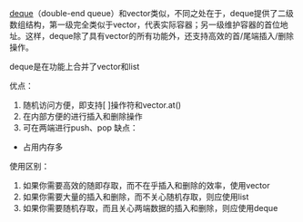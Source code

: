 [deque](http://www.yesky.com/100/1889600.shtml)（double-end queue）和vector类似，不同之处在于，deque提供了二级数组结构，第一级完全类似于vector，代表实际容器；另一级维护容器的首位地址。这样，deque除了具有vector的所有功能外，还支持高效的首/尾端插入/删除操作。

 deque是在功能上合并了vector和list

优点：
1. 随机访问方便，即支持[ ]操作符和vector.at()
2. 在内部方便的进行插入和删除操作
3. 可在两端进行push、pop
缺点：
* 占用内存多

使用区别：
1. 如果你需要高效的随即存取，而不在乎插入和删除的效率，使用vector
2. 如果你需要大量的插入和删除，而不关心随机存取，则应使用list
3. 如果你需要随机存取，而且关心两端数据的插入和删除，则应使用deque